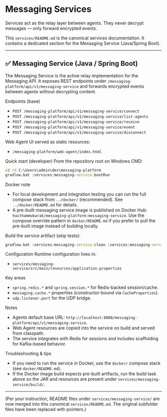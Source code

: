 # Messaging Services

Services act as the relay layer between agents. They never decrypt messages — only forward encrypted events.

This `services/README.md` is the canonical services documentation. It contains a dedicated section for the Messaging Service (Java/Spring Boot).

---

## ✅ Messaging Service (Java / Spring Boot)

The Messaging Service is the active relay implementation for the Messaging API. It exposes REST endpoints under `/messaging-platform/api/v1/messaging-service` and forwards encrypted events between agents without decrypting content.

Endpoints (base)
- `POST /messaging-platform/api/v1/messaging-service/connect`
- `POST /messaging-platform/api/v1/messaging-service/list-agents`
- `POST /messaging-platform/api/v1/messaging-service/receive`
- `POST /messaging-platform/api/v1/messaging-service/event`
- `POST /messaging-platform/api/v1/messaging-service/disconnect`

Web Agent UI served as static resources:
- `/messaging-platform/web-agent/index.html`

Quick start (developer)
From the repository root on Windows CMD:

```bat
cd /d C:\Users\admin\dev\messaging-platform
gradlew.bat :services:messaging-service:bootRun
```

Docker note
- For local development and integration testing you can run the full compose stack from `../docker/` (recommended). See `../docker/README.md` for details.
- A pre-built messaging service image is published on Docker Hub: `haithammubarak/messaging-platform:messaging-service`. Use the compose override pattern in `docker/README.md` if you prefer to pull the pre-built image instead of building locally.

Build the service artifact (skip tests):

```bat
gradlew.bat :services:messaging-service:clean :services:messaging-service:build -x test
```

Configuration
Runtime configuration lives in:
- `services/messaging-service/src/main/resources/application.properties`

Key areas
- `spring.redis.*` and `spring.session.*` for Redis-backed session/cache.
- `messaging.cache.*` properties (constructor-bound via `CacheProperties`).
- `udp.listener.port` for the UDP bridge.

Notes
- Agents default base URL: `http://localhost:8080/messaging-platform/api/v1/messaging-service`.
- Web Agent resources are copied into the service on build and served from classpath.
- The service integrates with Redis for sessions and includes scaffolding for Kafka-based behavior.

Troubleshooting & tips
- If you need to run the service in Docker, use the `docker/` compose stack (see `docker/README.md`).
- If the Docker image build expects pre-built artifacts, run the build task above so the JAR and resources are present under `services/messaging-service/build/`.

---

(Per your instruction, README files under `services/messaging-service/` are now merged into this canonical `services/README.md`. The original subfolder files have been replaced with pointers.)

